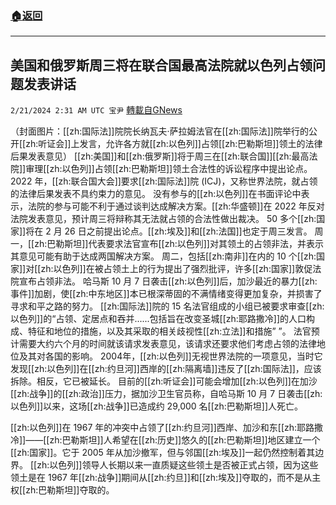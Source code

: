 ###  [:house:返回](README.md)
---


## 美国和俄罗斯周三将在联合国最高法院就以色列占领问题发表讲话
`2/21/2024 2:31 AM UTC 宝尹` [轉載自GNews](https://gnews.org/articles/2327422)

（封面图片：[[zh:国际法]]院院长纳瓦夫·萨拉姆法官在[[zh:国际法]]院举行的公开[[zh:听证会]]上发言，允许各方就[[zh:以色列]]占领[[zh:巴勒斯坦]]领土的法律后果发表意见）
[[zh:美国]]和[[zh:俄罗斯]]将于周三在[[zh:联合国]][[zh:最高法院]]审理[[zh:以色列]]占领[[zh:巴勒斯坦]]领土合法性的诉讼程序中提出论点。
2022 年，[[zh:联合国大会]]要求[[zh:国际法]]院 (ICJ)，又称世界法院，就占领的法律后果发表不具约束力的意见。
没有参与的[[zh:以色列]]在书面评论中表示，法院的参与可能不利于通过谈判达成解决方案。[[zh:华盛顿]]在 2022 年反对法院发表意见，预计周三将辩称其无法就占领的合法性做出裁决。
50 多个[[zh:国家]]将在 2 月 26 日之前提出论点。[[zh:埃及]]和[[zh:法国]]也定于周三发言。
周一，[[zh:巴勒斯坦]]代表要求法官宣布[[zh:以色列]]对其领土的占领非法，并表示其意见可能有助于达成两国解决方案。
周二，包括[[zh:南非]]在内的 10 个[[zh:国家]]对[[zh:以色列]]在被占领土上的行为提出了强烈批评，许多[[zh:国家]]敦促法院宣布占领非法。
哈马斯 10 月 7 日袭击[[zh:以色列]]后，加沙最近的暴力[[zh:事件]]加剧，使[[zh:中东地区]]本已根深蒂固的不满情绪变得更加复杂，并损害了寻求和平之路的努力。
[[zh:国际法]]院的 15 名法官组成的小组已被要求审查[[zh:以色列]]的“占领、定居点和吞并......包括旨在改变圣城[[zh:耶路撒冷]]的人口构成、特征和地位的措施，以及其采取的相关歧视性[[zh:立法]]和措施” ”。
法官预计需要大约六个月的时间就该请求发表意见，该请求还要求他们考虑占领的法律地位及其对各国的影响。
2004年，[[zh:以色列]]无视世界法院的一项意见，当时它发现[[zh:以色列]]在[[zh:约旦河]]西岸的[[zh:隔离墙]]违反了[[zh:国际法]]，应该拆除。相反，它已被延长。
目前的[[zh:听证会]]可能会增加[[zh:以色列]]在加沙[[zh:战争]]的[[zh:政治]]压力，据加沙卫生官员称，自哈马斯 10 月 7 日袭击[[zh:以色列]]以来，这场[[zh:战争]]已造成约 29,000 名[[zh:巴勒斯坦]]人死亡。

[[zh:以色列]]在 1967 年的冲突中占领了[[zh:约旦河]]西岸、加沙和东[[zh:耶路撒冷]]——[[zh:巴勒斯坦]]人希望在[[zh:历史]]悠久的[[zh:巴勒斯坦]]地区建立一个[[zh:国家]]。它于 2005 年从加沙撤军，但与邻国[[zh:埃及]]一起仍然控制着其边界。
[[zh:以色列]]领导人长期以来一直质疑这些领土是否被正式占领，因为这些领土是在 1967 年[[zh:战争]]期间从[[zh:约旦]]和[[zh:埃及]]夺取的，而不是从主权[[zh:巴勒斯坦]]夺取的。



